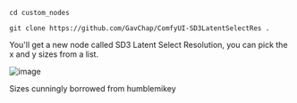 `cd custom_nodes`

`git clone https://github.com/GavChap/ComfyUI-SD3LatentSelectRes .`

You'll get a new node called SD3 Latent Select Resolution, you can pick the x and y sizes from a list.

![image](https://github.com/GavChap/ComfyUI-SD3LatentSelectRes/assets/1280021/88008968-b1c2-4752-9a16-019dcd2aee3d)

Sizes cunningly borrowed from humblemikey
